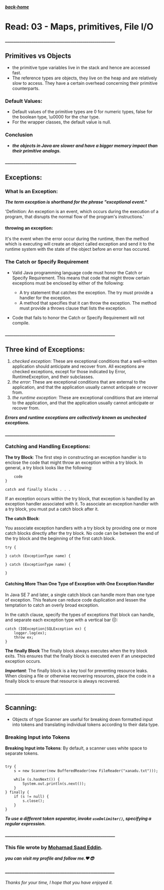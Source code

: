 ##### [back-home](https://mhd22.github.io/all-reading-notes/main-table)

# Read: 03 - Maps, primitives, File I/O

#### ______________________________________________________

## Primitives vs Objects

* the primitive type variables live in the stack and hence are accessed fast.
* The reference types are objects, they live on the heap and are relatively slow to access. They have a certain overhead concerning their primitive counterparts.

### Default Values:

* Default values of the primitive types are 0 for numeric types, false for the boolean type, \u0000 for the char type.
* For the wrapper classes, the default value is null.

### Conclusion

* ***the objects in Java are slower and have a bigger memory impact than their primitive analogs.***

#### ___________________________________

## Exceptions:

### What Is an Exception:

***The term exception is shorthand for the phrase "exceptional event."***

'Definition: An exception is an event, which occurs during the execution of a program, that disrupts the normal flow of the program's instructions.'

#### throwing an exception:

It's the event when the error occur during the runtime, then the method which is executing will create an object called exception and send it to the runtime system with the state of the object before an error has occured.


### The Catch or Specify Requirement

* Valid Java programming language code must honor the Catch or Specify Requirement. This means that code that might throw certain exceptions must be enclosed by either of the following:

  * A try statement that catches the exception. The try must provide a handler for the exception.
  * A method that specifies that it can throw the exception. The method must provide a throws clause that lists the exception.

* Code that fails to honor the Catch or Specify Requirement will not compile.

#### ______________________________________________________

## Three kind of Exceptions:

1. *checked exception*: These are exceptional conditions that a well-written application should anticipate and recover from.
 All exceptions are checked exceptions, except for those indicated by Error, RuntimeException, and their subclasses.
2. *the error*: These are exceptional conditions that are external to the application, and that the application usually cannot anticipate or recover from.
3. *the runtime exception*: These are exceptional conditions that are internal to the application, and that the application usually cannot anticipate or recover from.

***Errors and runtime exceptions are collectively known as unchecked exceptions.***

#### ______________________________________________________

### Catching and Handling Exceptions:

**The try Block**:
The first step in constructing an exception handler is to enclose the code that might throw an exception within a try block. In general, a try block looks like the following:

```try {
    code
}

catch and finally blocks . . .
```
If an exception occurs within the try block, that exception is handled by an exception handler associated with it. To associate an exception handler with a try block, you must put a catch block after it.

**The catch Block**:

You associate exception handlers with a try block by providing one or more catch blocks directly after the try block. No code can be between the end of the try block and the beginning of the first catch block.
```
try {

} catch (ExceptionType name) {

} catch (ExceptionType name) {

}
```

#### Catching More Than One Type of Exception with One Exception Handler

In Java SE 7 and later, a single catch block can handle more than one type of exception. This feature can reduce code duplication and lessen the temptation to catch an overly broad exception.

In the catch clause, specify the types of exceptions that block can handle, and separate each exception type with a vertical bar (|):
```
catch (IOException|SQLException ex) {
    logger.log(ex);
    throw ex;
}
```

**The finally Block**
The finally block always executes when the try block exits. This ensures that the finally block is executed even if an unexpected exception occurs.

***Important***: The finally block is a key tool for preventing resource leaks. When closing a file or otherwise recovering resources, place the code in a finally block to ensure that resource is always recovered.

#### ______________________________________________________

## Scanning:

* Objects of type Scanner are useful for breaking down formatted input into tokens and translating individual tokens according to their data type.

### Breaking Input into Tokens

**Breaking Input into Tokens**:
By default, a scanner uses white space to separate tokens.

```Scanner s = null;

try {
    s = new Scanner(new BufferedReader(new FileReader("xanadu.txt")));

    while (s.hasNext()) {
        System.out.println(s.next());
    }
} finally {
    if (s != null) {
        s.close();
    }
}

```
***To use a different token separator, invoke `useDelimiter()`, specifying a regular expression.***





#### ______________________________________________________

### This file wrote by [Mohamad Saad Eddin](https://github.com/MHD22).
***you can visit my profile and follow me.❤️😎***
### ______________________________________________


###### Thanks for your time, I hope that you have enjoyed it.
